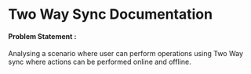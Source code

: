 # Two Way Sync Documentation
#### Problem Statement :
Analysing a scenario where user can perform operations using Two Way sync where actions can be performed online and offline.

